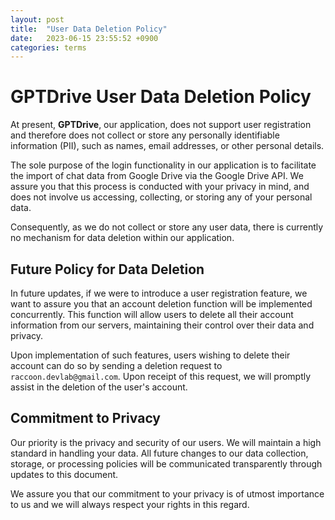 ```yaml
---
layout: post
title:  "User Data Deletion Policy"
date:   2023-06-15 23:55:52 +0900
categories: terms
---
```


# GPTDrive User Data Deletion Policy

At present, **GPTDrive**, our application, does not support user registration and therefore does not collect or store any personally identifiable information (PII), such as names, email addresses, or other personal details. 

The sole purpose of the login functionality in our application is to facilitate the import of chat data from Google Drive via the Google Drive API. We assure you that this process is conducted with your privacy in mind, and does not involve us accessing, collecting, or storing any of your personal data.

Consequently, as we do not collect or store any user data, there is currently no mechanism for data deletion within our application. 

## Future Policy for Data Deletion

In future updates, if we were to introduce a user registration feature, we want to assure you that an account deletion function will be implemented concurrently. This function will allow users to delete all their account information from our servers, maintaining their control over their data and privacy.

Upon implementation of such features, users wishing to delete their account can do so by sending a deletion request to `raccoon.devlab@gmail.com`. Upon receipt of this request, we will promptly assist in the deletion of the user's account. 

## Commitment to Privacy

Our priority is the privacy and security of our users. We will maintain a high standard in handling your data. All future changes to our data collection, storage, or processing policies will be communicated transparently through updates to this document.

We assure you that our commitment to your privacy is of utmost importance to us and we will always respect your rights in this regard.
